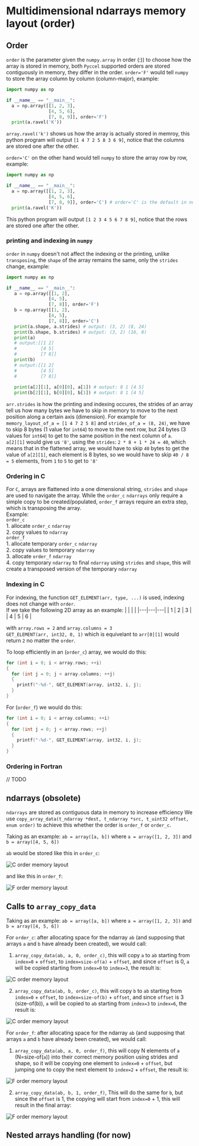 # Multidimensional ndarrays memory layout (order)

## Order  

`order` is the parameter given the `numpy.array` in order (:)) to choose how the array is stored in memory, both  `Pyccel` supported orders are stored contiguously in memory, they differ in the order.
`order='F'` would tell `numpy` to store the array column by column (column-major), example:
```python
import numpy as np

if __name__ == "__main__":
  a = np.array([[1, 2, 3],
                [4, 5, 6],
                [7, 8, 9]], order='F')
  print(a.ravel('K'))
```
`array.ravel('k')` shows us how the array is actually stored in memroy, this python program will output `[1 4 7 2 5 8 3 6 9]`, notice that the columns are stored one after the other.  

`order='C'` on the other hand would tell `numpy` to store the array row by row, example:
```python
import numpy as np

if __name__ == "__main__":
  a = np.array([[1, 2, 3],
                [4, 5, 6],
                [7, 8, 9]], order='C') # order='C' is the default in numpy.array
  print(a.ravel('K'))
 ```
This python program will output `[1 2 3 4 5 6 7 8 9]`, notice that the rows are stored one after the other.

### printing and indexing in `numpy`

`order` in `numpy` doesn't not affect the indexing or the printing, unlike `transposing`, the `shape` of the array remains the same, only the `strides` change, example:
```python
import numpy as np

if __name__ == "__main__":
   a = np.array([[1, 2],
                [4, 5],
                [7, 8]], order='F')
   b = np.array([[1, 2],
                [4, 5],
                [7, 8]], order='C')
   print(a.shape, a.strides) # output: (3, 2) (8, 24)
   print(b.shape, b.strides) # output: (3, 2) (16, 8)
   print(a)
   # output:[[1 2]
   #         [4 5]
   #         [7 8]] 
   print(b)
   # output:[[1 2]
   #         [4 5]
   #         [7 8]]
   
   print(a[2][1], a[0][0], a[1]) # output: 8 1 [4 5]
   print(b[2][1], b[0][0], b[1]) # output: 8 1 [4 5]
```
`arr.strides` is how the printing and indexing occures, the strides of an array tell us how many bytes we have to skip in memory to move to the next position along a certain axis (dimension). For example for `memory_layout_of_a = [1 4 7 2 5 8]` and `strides_of_a = (8, 24)`, we have to skip 8 bytes (1 value for `int64`) to move to the next row, but 24 bytes (3 values for `int64`) to get to the same position in the next column of `a`.  
`a[2][1]` would give us `'8'`, using the `strides`: `2 * 8 + 1 * 24 = 40`, which means that in the flattened array, we would have to skip `40` bytes to get the value of `a[2][1]`, each element is 8 bytes, so we would have to skip `40 / 8 = 5` elements, from `1` to `5` to get to `'8'`


### Ordering in C
For `C`, arrays are flattened into a one dimensional string, `strides` and `shape` are used to navigate the array.
While the `order_c` `ndarrays` only require a simple copy to be created/populated, `order_f` arrays require an extra step, which is transposing the array.  
Example:  
  `order_c`  
    1.  allocate `order_c` `ndarray`  
    2.  copy values to `ndarray`  
  `order_f`  
    1. allocate temporary `order_c` `ndarray`  
    2. copy values to temporary `ndarray`  
    3. allocate `order_f` `ndarray`  
    4. copy temporary `ndarray` to final `ndarray` using `strides` and `shape`, this will create a transposed version of the temporary `ndarray`

### Indexing in C

For indexing, the function `GET_ELEMENT(arr, type, ...)` is used, indexing does not change with `order`.  
If we take the following 2D array as an example:
|   |   |   |
|---|---|---|
| 1 | 2 | 3 |
| 4 | 5 | 6 |

with `array.rows = 2` and `array.columns = 3`  
`GET_ELEMENT(arr, int32, 0, 1)` which is equivelant to `arr[0][1]` would return `2` no matter the `order`.  

To loop efficiently in an (`order_c`) array, we would do this:
```c
for (int i = 0; i < array.rows; ++i)
{
  for (int j = 0; j < array.columns; ++j)
  {
    printf("-%d-", GET_ELEMENT(array, int32, i, j);
  }
}
```

For (`order_f`) we would do this:

```c
for (int i = 0; i < array.columns; ++i)
{
  for (int j = 0; j < array.rows; ++j)
  {
    printf("-%d-", GET_ELEMENT(array, int32, i, j);
  }
}
```

### Ordering in Fortran
// TODO

## ndarrays (obsolete)
`ndarrays` are stored as contiguous data in memory to increase efficiency
We use `copy_array_data(t_ndarray *dest, t_ndarray *src, t_uint32 offset, enum order)` to achieve this whether the order is `order_f` or `order_c`.

Taking as an example: `ab = array([a, b])` where `a = array([1, 2, 3])` and `b = array([4, 5, 6])`  

`ab` would be stored like this in `order_c`:


![C order memory layout](media/c_order_memory_layout.png)  

and like this in `order_f`:  

![F order memory layout](media/f_order_memory_layout.png)  

## Calls to `array_copy_data`

Taking as an example: `ab = array([a, b])` where `a = array([1, 2, 3])` and `b = array([4, 5, 6])`  

For `order_c`:
after allocating space for the ndarray `ab` (and supposing that arrays `a` and `b` have already been created), we would call:
  1. ```array_copy_data(ab, a, 0, order_c)```, this will copy `a` to `ab` starting from `index=0` + `offset`, to `index=size-of(a)` + `offset`, and since `offset` is 0, `a` will be copied starting from `index=0` to `index=3`, the result is:  

![C order memory layout](media/first_order_c_array_copy.png)

  2. ```array_copy_data(ab, b, order_c)```, this will copy `b` to `ab` starting from `index=0` + `offset`, to `index=size-of(b)` + `offset`, and since `offset` is 3 (size-of(b)), `a` will be copied to `ab` starting from `index=3` to `index=6`, the result is:  

![C order memory layout](media/c_order_memory_layout.png)

For `order_f`:
after allocating space for the ndarray `ab` (and supposing that arrays `a` and `b` have already been created), we would call:  
 1. ```array_copy_data(ab, a, 0, order_f)```, this will copy N elements of `a` (N=size-of(`a`)) into their correct memory position using strides and shape, so it will be copying one element to `index=0` + `offset`, but jumping one to copy the next element to `index=2` + `offset`, the result is:  
 
 ![F order memory layout](media/first_order_f_array_copy.png)

 2. ```array_copy_data(ab, b, 1, order_f)```, This will do the same for `b`, but since the `offset` is 1, the copying will start from `index=0` + 1, this will result in the final array:  

 ![F order memory layout](media/f_order_memory_layout.png) 
 
 ## Nested arrays handling (for now)
